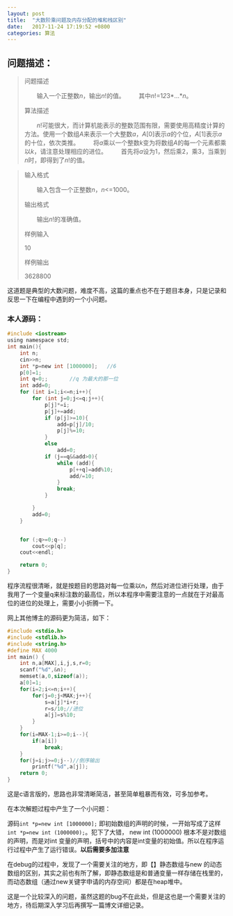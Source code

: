 ```yaml
---
layout: post
title:  "大数阶乘问题及内存分配的堆和栈区别"
date:   2017-11-24 17:19:52 +0800
categories: 算法
---
```


## 问题描述：

> 问题描述
>
> 　　输入一个正整数*n*，输出*n*!的值。
> 　　其中*n*!=1*2*3*…**n*。
>
> 算法描述
>
> 　　*n*!可能很大，而计算机能表示的整数范围有限，需要使用高精度计算的方法。使用一个数组*A*来表示一个大整数*a*，*A*[0]表示*a*的个位，*A*[1]表示*a*的十位，依次类推。
> 　　将*a*乘以一个整数*k*变为将数组*A*的每一个元素都乘以*k*，请注意处理相应的进位。
> 　　首先将*a*设为1，然后乘2，乘3，当乘到*n*时，即得到了*n*!的值。
<!-- more -->
>
> 输入格式
>
> 　　输入包含一个正整数*n*，*n*<=1000。
>
> 输出格式
>
> 　　输出*n*!的准确值。
>
> 样例输入
>
> 10
>
> 样例输出
>
> 3628800



这道题是典型的大数问题，难度不高，这篇的重点也不在于题目本身，只是记录和反思一下在编程中遇到的一个小问题。



### 本人源码：

```c
#include <iostream>
using namespace std;
int main(){
    int n;
    cin>>n;
    int *p=new int [1000000];	//6
    p[0]=1;
    int q=0;;		//q 为最大的那一位
    int add=0;
    for (int i=1;i<=n;i++){
        for (int j=0;j<=q;j++){
            p[j]*=i;
            p[j]+=add;
            if (p[j]>=10){
                add=p[j]/10;
                p[j]%=10;
            }
            else
                add=0;
            if (j==q&&add>0){
                while (add){
                    p[++q]=add%10;
                    add/=10;
                }
                break;
            }

        }
        add=0;
    }


    for (;q>=0;q--)
        cout<<p[q];
    cout<<endl;

    return 0;
}
```



程序流程很清晰，就是按题目的思路对每一位乘以n，然后对进位进行处理，由于我用了一个变量q来标注数的最高位，所以本程序中需要注意的一点就在于对最高位的进位的处理上，需要小小折腾一下。

网上其他博主的源码更为简洁，如下：



```c
#include <stdio.h>  
#include <stdlib.h>  
#include <string.h>  
#define MAX 4000  
int main() {  
    int n,a[MAX],i,j,s,r=0;  
    scanf("%d",&n);  
    memset(a,0,sizeof(a));  
    a[0]=1;  
    for(i=2;i<=n;i++){  
        for(j=0;j<MAX;j++){  
            s=a[j]*i+r;  
            r=s/10;//进位  
            a[j]=s%10;  
        }  
    }  
    for(i=MAX-1;i>=0;i--){  
        if(a[i])  
            break;  
    }  
    for(j=i;j>=0;j--)//倒序输出  
        printf("%d",a[j]);  
    return 0;  
}  
```





这是c语言版的，思路也非常清晰简洁，甚至简单粗暴而有效，可多加参考。





在本次解题过程中产生了一个小问题：

源码```int *p=new int [1000000];``` 即初始数组的声明的时候，一开始写成了这样```int *p=new int (1000000);```。犯下了大错， 	new int (1000000) 根本不是对数组的声明，而是对int 变量的声明，括号中的内容是int变量的初始值。所以在程序运行过程中产生了运行错误。**以后需要多加注意**



在debug的过程中，发现了一个需要关注的地方，即【】静态数组与new 的动态数组的区别，其实之前也有所了解，即静态数组是和普通变量一样存储在栈里的，而动态数组（通过new关键字申请的内存空间）都是在heap堆中。

这是一个比较深入的问题，虽然这题的bug不在此处，但是这也是一个需要关注的地方，待后期深入学习后再撰写一篇博文详细记录。
